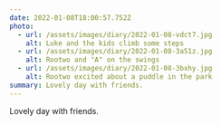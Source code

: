 ```yaml
---
date: 2022-01-08T18:00:57.752Z
photo:
  - url: /assets/images/diary/2022-01-08-vdct7.jpg
    alt: Luke and the kids climb some steps
  - url: /assets/images/diary/2022-01-08-3a51z.jpg
    alt: Rootwo and "A" on the swings
  - url: /assets/images/diary/2022-01-08-3bxhy.jpg
    alt: Rootwo excited about a puddle in the park
summary: Lovely day with friends.
---
```

Lovely day with friends. 
